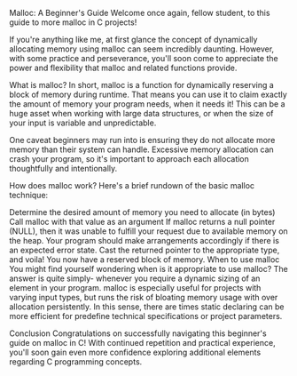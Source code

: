 Malloc: A Beginner's Guide
Welcome once again, fellow student, to this guide to more malloc in C projects!

If you're anything like me, at first glance the concept of dynamically allocating memory using malloc can seem incredibly daunting. However, with some practice and perseverance, you'll soon come to appreciate the power and flexibility that malloc and related functions provide.

What is malloc?
In short, malloc is a function for dynamically reserving a block of memory during runtime. That means you can use it to claim exactly the amount of memory your program needs, when it needs it! This can be a huge asset when working with large data structures, or when the size of your input is variable and unpredictable.

One caveat beginners may run into is ensuring they do not allocate more memory than their system can handle. Excessive memory allocation can crash your program, so it's important to approach each allocation thoughtfully and intentionally.

How does malloc work?
Here's a brief rundown of the basic malloc technique:

Determine the desired amount of memory you need to allocate (in bytes)
Call malloc with that value as an argument
If malloc returns a null pointer (NULL), then it was unable to fulfill your request due to available memory on the heap. Your program should make arrangements accordingly if there is an expected error state.
Cast the returned pointer to the appropriate type, and voila! You now have a reserved block of memory.
When to use malloc
You might find yourself wondering when is it appropriate to use malloc? The answer is quite simply- whenever you require a dynamic sizing of an element in your program. malloc is especially useful for projects with varying input types, but runs the risk of bloating memory usage with over allocation persistently. In this sense, there are times static declaring can be more efficient for predefine technical specifications or project parameters.

Conclusion
Congratulations on successfully navigating this beginner's guide on malloc in C! With continued repetition and practical experience, you'll soon gain even more confidence exploring additional elements regarding C programming concepts.

<awesome>